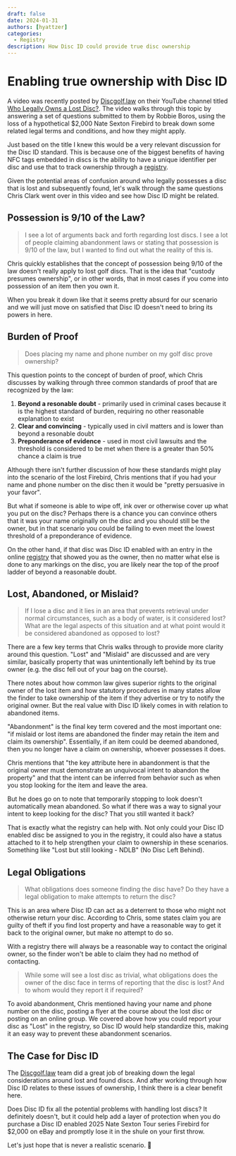 ```yaml
---
draft: false
date: 2024-01-31
authors: [hyattzer]
categories:
  - Registry
description: How Disc ID could provide true disc ownership
---
```


# Enabling true ownership with Disc ID

A video was recently posted by [Discgolf.law](https://discgolf.law) on their YouTube channel titled [Who Legally Owns a Lost Disc?](https://www.youtube.com/watch?v=llc6YU2bDvA). The video walks through this topic by answering a set of questions submitted to them by Robbie Boros, using the loss of a hypothetical $2,000 Nate Sexton Firebird to break down some related legal terms and conditions, and how they might apply.

Just based on the title I knew this would be a very relevant discussion for the Disc ID standard. This is because one of the biggest benefits of having NFC tags embedded in discs is the ability to have a unique identifier per disc and use that to track ownership through a [registry](the-registry.md).

Given the potential areas of confusion around who legally possesses a disc that is lost and subsequently found, let's walk through the same questions Chris Clark went over in this video and see how Disc ID might be related.

<!-- more -->

## Possession is 9/10 of the Law?

> I see a lot of arguments back and forth regarding lost discs. I see a lot of people claiming abandonment laws or stating that possession is 9/10 of the law, but I wanted to find out what the reality of this is.

Chris quickly establishes that the concept of possession being 9/10 of the law doesn't really apply to lost golf discs. That is the idea that "custody presumes ownership", or in other words, that in most cases if you come into possession of an item then you own it.

When you break it down like that it seems pretty absurd for our scenario and we will just move on satisfied that Disc ID doesn't need to bring its powers in here.

## Burden of Proof

> Does placing my name and phone number on my golf disc prove ownership?

This question points to the concept of burden of proof, which Chris discusses by walking through three common standards of proof that are recognized by the law:

1. **Beyond a resonable doubt** - primarily used in criminal cases because it is the highest standard of burden, requiring no other reasonable explanation to exist
1. **Clear and convincing** - typically used in civil matters and is lower than beyond a resonable doubt
1. **Preponderance of evidence** - used in most civil lawsuits and the threshold is considered to be met when there is a greater than 50% chance a claim is true

Although there isn't further discussion of how these standards might play into the scenario of the lost Firebird, Chris mentions that if you had your name and phone number on the disc then it would be "pretty persuasive in your favor".

But what if someone is able to wipe off, ink over or otherwise cover up what you put on the disc? Perhaps there is a chance you can convince others that it was your name originally on the disc and you should still be the owner, but in that scenario you could be failing to even meet the lowest threshold of a preponderance of evidence.

On the other hand, if that disc was Disc ID enabled with an entry in the online [registry](/registry) that showed you as the owner, then no matter what else is done to any markings on the disc, you are likely near the top of the proof ladder of beyond a reasonable doubt.

## Lost, Abandoned, or Mislaid?

> If I lose a disc and it lies in an area that prevents retrieval under normal circumstances, such as a body of water, is it considered lost? What are the legal aspects of this situation and at what point would it be considered abandoned as opposed to lost?

There are a few key terms that Chris walks through to provide more clarity around this question. "Lost" and "Mislaid" are discussed and are very similar, basically property that was unintentionally left behind by its true owner (e.g. the disc fell out of your bag on the course).

There notes about how common law gives superior rights to the original owner of the lost item and how statutory procedures in many states allow the finder to take ownership of the item if they advertise or try to notify the original owner. But the real value with Disc ID likely comes in with relation to abandoned items.

"Abandonment" is the final key term covered and the most important one: "if mislaid or lost items are abandoned the finder may retain the item and claim its ownership". Essentially, if an item could be deemed abandoned, then you no longer have a claim on ownership, whoever possesses it does.

Chris mentions that "the key attribute here in abandonment is that the original owner must demonstrate an unquivocal intent to abandon the property" and that the intent can be inferred from behavior such as when you stop looking for the item and leave the area.

But he does go on to note that temporarily stopping to look doesn't automatically mean abandoned. So what if there was a way to signal your intent to keep looking for the disc? That you still wanted it back?

That is exactly what the registry can help with. Not only could your Disc ID enabled disc be assigned to you in the registry, it could also have a status attached to it to help strengthen your claim to ownership in these scenarios. Something like "Lost but still looking - NDLB" (No Disc Left Behind).

## Legal Obligations

> What obligations does someone finding the disc have? Do they have a legal obligation to make attempts to return the disc?

This is an area where Disc ID can act as a deterrent to those who might not otherwise return your disc. According to Chris, some states claim you are guilty of theft if you find lost property and have a reasonable way to get it back to the original owner, but make no attempt to do so.

With a registry there will always be a reasonable way to contact the original owner, so the finder won't be able to claim they had no method of contacting.

> While some will see a lost disc as trivial, what obligations does the owner of the disc face in terms of reporting that the disc is lost? And to whom would they report it if required?

To avoid abandonment, Chris mentioned having your name and phone number on the disc, posting a flyer at the course about the lost disc or posting on an online group. We covered above how you could report your disc as "Lost" in the registry, so Disc ID would help standardize this, making it an easy way to prevent these abandonment scenarios.


## The Case for Disc ID

The [Discgolf.law](https://discgolf.law) team did a great job of breaking down the legal considerations around lost and found discs. And after working through how Disc ID relates to these issues of ownership, I think there is a clear benefit here.

Does Disc ID fix all the potential problems with handling lost discs? It definitely doesn't, but it could help add a layer of protection when you do purchase a Disc ID enabled 2025 Nate Sexton Tour series Firebird for $2,000 on eBay and promptly lose it in the shule on your first throw.

Let's just hope that is never a realistic scenario. 🥏
